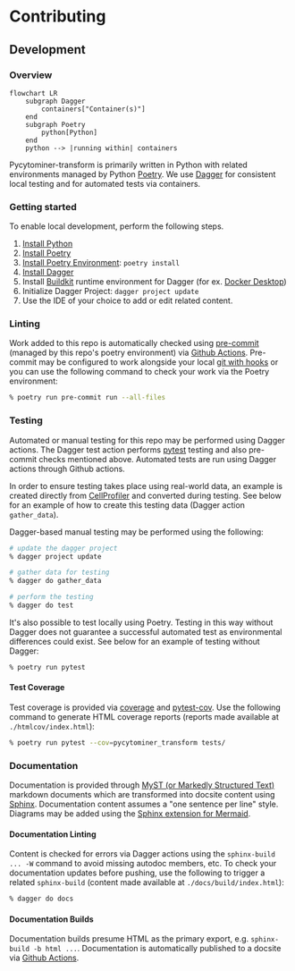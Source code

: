 # Contributing

## Development

### Overview

```{mermaid}
flowchart LR
    subgraph Dagger
        containers["Container(s)"]
    end
    subgraph Poetry
        python[Python]
    end
    python --> |running within| containers
```

Pycytominer-transform is primarily written in Python with related environments managed by Python [Poetry](https://python-poetry.org/).
We use [Dagger](https://docs.dagger.io/) for consistent local testing and for automated tests via containers.

### Getting started

To enable local development, perform the following steps.

1. [Install Python](https://www.python.org/downloads/)
1. [Install Poetry](https://python-poetry.org/docs/#installation)
1. [Install Poetry Environment](https://python-poetry.org/docs/basic-usage/#installing-dependencies): `poetry install`
1. [Install Dagger](https://docs.dagger.io/install/)
1. Install [Buildkit](https://docs.dagger.io/1223/custom-buildkit/) runtime environment for Dagger (for ex. [Docker Desktop](https://www.docker.com/products/docker-desktop/))
1. Initialize Dagger Project: `dagger project update`
1. Use the IDE of your choice to add or edit related content.

### Linting

Work added to this repo is automatically checked using [pre-commit](https://pre-commit.com/) (managed by this repo's poetry environment) via [Github Actions](https://docs.github.com/en/actions).
Pre-commit may be configured to work alongside your local [git with hooks](https://pre-commit.com/index.html#3-install-the-git-hook-scripts) or you can use the following command to check your work via the Poetry environment:

```sh
% poetry run pre-commit run --all-files
```

### Testing

Automated or manual testing for this repo may be performed using Dagger actions.
The Dagger test action performs [pytest](https://pytest.org/en/latest/contents.html) testing and also pre-commit checks mentioned above.
Automated tests are run using Dagger actions through Github actions.

In order to ensure testing takes place using real-world data, an example is created directly from [CellProfiler](https://github.com/CellProfiler/CellProfiler) and converted during testing.
See below for an example of how to create this testing data (Dagger action `gather_data`).

Dagger-based manual testing may be performed using the following:

```sh
# update the dagger project
% dagger project update

# gather data for testing
% dagger do gather_data

# perform the testing
% dagger do test
```

It's also possible to test locally using Poetry.
Testing in this way without Dagger does not guarantee a successful automated test as environmental differences could exist.
See below for an example of testing without Dagger:

```sh
% poetry run pytest
```

#### Test Coverage

Test coverage is provided via [coverage](https://github.com/nedbat/coveragepy) and [pytest-cov](https://github.com/pytest-dev/pytest-cov).
Use the following command to generate HTML coverage reports (reports made available at `./htmlcov/index.html`):

```sh
% poetry run pytest --cov=pycytominer_transform tests/
```

### Documentation

Documentation is provided through [MyST (or Markedly Structured Text)](https://myst-parser.readthedocs.io/en/latest/index.html) markdown documents which are transformed into docsite content using [Sphinx](https://www.sphinx-doc.org/).
Documentation content assumes a "one sentence per line" style.
Diagrams may be added using the [Sphinx extension for Mermaid](https://github.com/mgaitan/sphinxcontrib-mermaid#markdown-support).

#### Documentation Linting

Content is checked for errors via Dagger actions using the `sphinx-build ... -W` command to avoid missing autodoc members, etc.
To check your documentation updates before pushing, use the following to trigger a related `sphinx-build` (content made available at `./docs/build/index.html`):

```sh
% dagger do docs
```

#### Documentation Builds

Documentation builds presume HTML as the primary export, e.g. `sphinx-build -b html ...`.
Documentation is automatically published to a docsite via [Github Actions](https://docs.github.com/en/actions).
